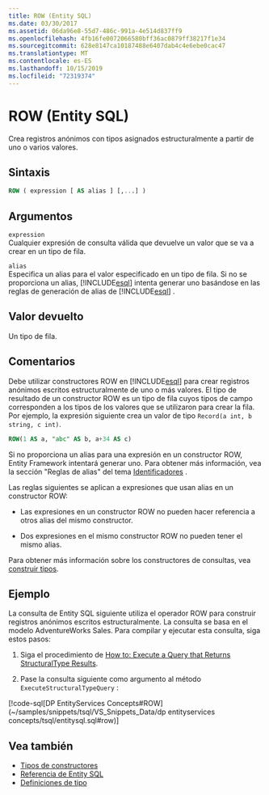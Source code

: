 ```yaml
---
title: ROW (Entity SQL)
ms.date: 03/30/2017
ms.assetid: 06da96e8-55d7-486c-991a-4e514d837ff9
ms.openlocfilehash: 4fb16fe0072066580bff36ac0879ff38217f1e34
ms.sourcegitcommit: 628e8147ca10187488e6407dab4c4e6ebe0cac47
ms.translationtype: MT
ms.contentlocale: es-ES
ms.lasthandoff: 10/15/2019
ms.locfileid: "72319374"
---
```

# <a name="row-entity-sql"></a>ROW (Entity SQL)
Crea registros anónimos con tipos asignados estructuralmente a partir de uno o varios valores.  
  
## <a name="syntax"></a>Sintaxis  
  
```sql  
ROW ( expression [ AS alias ] [,...] )  
```  
  
## <a name="arguments"></a>Argumentos  
 `expression`  
 Cualquier expresión de consulta válida que devuelve un valor que se va a crear en un tipo de fila.  
  
 `alias`  
 Especifica un alias para el valor especificado en un tipo de fila. Si no se proporciona un alias, [!INCLUDE[esql](../../../../../../includes/esql-md.md)] intenta generar uno basándose en las reglas de generación de alias de [!INCLUDE[esql](../../../../../../includes/esql-md.md)] .  
  
## <a name="return-value"></a>Valor devuelto  
 Un tipo de fila.  
  
## <a name="remarks"></a>Comentarios  
 Debe utilizar constructores ROW en [!INCLUDE[esql](../../../../../../includes/esql-md.md)] para crear registros anónimos escritos estructuralmente de uno o más valores. El tipo de resultado de un constructor ROW es un tipo de fila cuyos tipos de campo corresponden a los tipos de los valores que se utilizaron para crear la fila. Por ejemplo, la expresión siguiente crea un valor de tipo `Record(a int, b string, c int)`.  
  
```sql  
ROW(1 AS a, "abc" AS b, a+34 AS c)  
```  
  
 Si no proporciona un alias para una expresión en un constructor ROW, Entity Framework intentará generar uno. Para obtener más información, vea la sección "Reglas de alias" del tema [Identificadores](identifiers-entity-sql.md) .  
  
 Las reglas siguientes se aplican a expresiones que usan alias en un constructor ROW:  
  
- Las expresiones en un constructor ROW no pueden hacer referencia a otros alias del mismo constructor.  
  
- Dos expresiones en el mismo constructor ROW no pueden tener el mismo alias.  
  
 Para obtener más información sobre los constructores de consultas, vea [construir tipos](constructing-types-entity-sql.md).  
  
## <a name="example"></a>Ejemplo  
 La consulta de Entity SQL siguiente utiliza el operador ROW para construir registros anónimos escritos estructuralmente. La consulta se basa en el modelo AdventureWorks Sales. Para compilar y ejecutar esta consulta, siga estos pasos:  
  
1. Siga el procedimiento de [How to: Execute a Query that Returns StructuralType Results](../how-to-execute-a-query-that-returns-structuraltype-results.md).  
  
2. Pase la consulta siguiente como argumento al método `ExecuteStructuralTypeQuery` :  
  
 [!code-sql[DP EntityServices Concepts#ROW](~/samples/snippets/tsql/VS_Snippets_Data/dp entityservices concepts/tsql/entitysql.sql#row)]  
  
## <a name="see-also"></a>Vea también

- [Tipos de constructores](constructing-types-entity-sql.md)
- [Referencia de Entity SQL](entity-sql-reference.md)
- [Definiciones de tipo](type-definitions-entity-sql.md)
